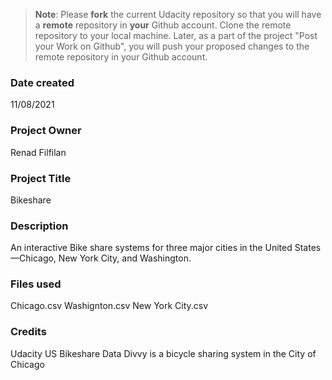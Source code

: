 >**Note**: Please **fork** the current Udacity repository so that you will have a **remote** repository in **your** Github account. Clone the remote repository to your local machine. Later, as a part of the project "Post your Work on Github", you will push your proposed changes to the remote repository in your Github account.

### Date created
11/08/2021

### Project Owner
Renad Filfilan

### Project Title
Bikeshare

### Description
An interactive Bike share systems for three major cities in the United States—Chicago, New York City, and Washington.

### Files used
Chicago.csv
Washignton.csv
New York City.csv

### Credits
Udacity US Bikeshare Data
Divvy is a bicycle sharing system in the City of Chicago